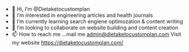 - 👋 Hi, I’m @Dietaketocustomplan
- 👀 I’m interested in engineering articles and health journals
- 🌱 I’m currently learning search engiene optimozation & content writing
- 💞️ I’m looking to collaborate on website building and content creation
- 📫 How to reach me ...mail me admin@dietaketocustomplan.com
Visit my website https://dietaketocustomplan.com/

<!---
Dietaketocustomplan/Dietaketocustomplan is a ✨ special ✨ repository because its `README.md` (this file) appears on your GitHub profile.
You can click the Preview link to take a look at your changes.
--->
